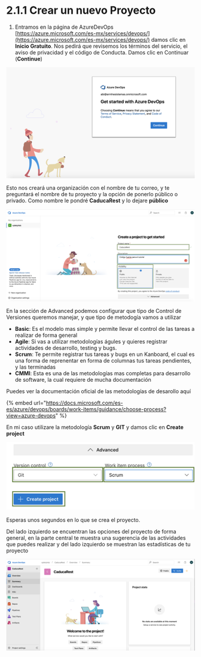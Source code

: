 # 2.1.1 Crear un nuevo Proyecto

1. Entramos en la página de AzureDevOps [https://azure.microsoft.com/es-mx/services/devops/](https://azure.microsoft.com/es-mx/services/devops/) damos clic  en **Inicio Gratuito**. Nos pedirá que revisemos los términos del servicio, el aviso de privacidad y el código de Conducta. Damos clic en Continuar \(**Continue**\)

![](../../.gitbook/assets/image%20%28173%29.png)

 Esto nos creará una organización con el nombre de tu correo, y te preguntará el nombre de tu proyecto y la opción de ponerlo público o privado. Como nombre le pondré **CaducaRest** y lo dejare **público**

![](../../.gitbook/assets/image%20%2867%29.png)

En la sección de Advanced podemos configurar que tipo de Control de Versiones queremos manejar, y que tipo de metodogía vamos a utilizar 

* **Basic**: Es el modelo mas simple y permite llevar el control de las tareas a realizar de forma general
* **Agile**: Si vas a utilizar metodologías águles y quieres registrar actividades de desarrollo, testing y bugs.
* **Scrum**: Te permite registrar tus tareas y bugs en un Kanboard, el cual es una forma de reprenentar en forma de columnas tus tareas pendientes,  y las terminadas
* **CMMI**: Esta es una de las metodologías mas completas para desarrollo de software, la cual requiere de mucha documentación

Puedes ver la documentación oficial de las metodologías de desarollo aquí

{% embed url="https://docs.microsoft.com/es-es/azure/devops/boards/work-items/guidance/choose-process?view=azure-devops" %}

En mi caso utilizare la metodología **Scrum** y **GIT** y damos clic en **Create project**

![](../../.gitbook/assets/image%20%28122%29.png)

Esperas unos segundos en lo que se crea el proyecto.

Del lado izquierdo se encuentran las opciones del proyecto de forma general, en la parte central te muestra una sugerencia de las actividades que puedes realizar y del lado izquierdo se muestran las estadísticas de tu proyecto

![](../../.gitbook/assets/image%20%28102%29.png)

